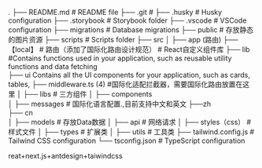 .
├── README.md                       # README file
├── .git                            #
├── .husky                          # Husky configuration
├── .storybook                      # Storybook folder
├── .vscode                         # VSCode configuration
├── migrations                      # Database migrations
├── public                          # 存放静态的图片资源
├── scripts                         # Scripts folder
├── src
│   ├── app   (路由)
        ├── 【local】                # 路由（添加了国际化路由设计规范）         # React自定义组件库
        ├── lib                      #Contains functions used in your application, such as reusable utility functions and data fetching                    
        ├── ui                       Contains all the UI components for your application, such as cards, tables,
    ├── middleware.ts (4)           #国际化适配拦截器，需要国际化路由放置在这里 
│   ├── libs                        # 三方组件
│   ├── components  
│   ├── messages                    # 国际化语言配置.,目前支持中文和英文
        ├──zh                         
        ├── cn                    
│   ├── models                      # 存放Data数据
│   ├── api                         # 网络请求
│   ├── styles（css）                # 样式文件
│   ├── types                       # 扩展类
│   ├── utils                       # 工具类
├── tailwind.config.js              # Tailwind CSS configuration
└── tsconfig.json                   # TypeScript configuration


reat+next.js+antdesign+taiwindcss